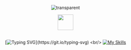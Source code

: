 <div align="center">

  ![transparent](https://capsule-render.vercel.app/api?type=transparent&fontColor=02ce89&text=Android&iOS%20Developer&height=150&fontSize=60&desc=KYU&descAlignY=75&descAlign=78)

  <img src="https://media.giphy.com/media/hvRJCLFzcasrR4ia7z/giphy.gif" width="50">
  <br/><br/>
 
  <!--
  <img src="https://emoji.slack-edge.com/T0172CCPGUW/party-blob/d7253707fa13e9ee.gif" width="50"/>
  -->
  
  [![Typing SVG](https://readme-typing-svg.herokuapp.com?duration=2000&color=000000&center=true&lines=Hello%2C+I'm+KYU;+I'm+a+Android&iOS+developer.)](https://git.io/typing-svg)
  <br/>
  [![My Skills](https://skillicons.dev/icons?i=android,ios,fava,kotlin,swift,firebase)](https://skillicons.dev)

</div>

